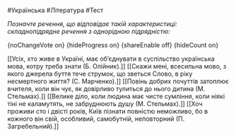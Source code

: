 #Українська #Література #Тест

*Позначте речення, що відповідає такій характеристиці: складнопідрядне речення з однорідною підрядністю:*

{noChangeVote on}
{hideProgress on}
{shareEnable off}
{hideCount on}

[[Усіх, хто живе в Україні, має об’єднувати в суспільство українська мова, котру треба знати (Б. Олійник).]]
[[Скажи мені, всесильна мово, з якого джерела буття тече струмок, що зветься Слово, в ріку несмертного життя? (С. Марченко).]]
[[Повінь добрих почуттів затоплює вчителя, коли він чує, як довірливо тулиться до нього дитина (М. Стельмах).]]
[[Велике діло, коли людина має чисте сумління, коли ніякі тіні не каламутять, не забруднюють душу (М. Стельмах).]]
[[Хоч проживи сто і двісті років, Київ пізнати повністю неможливо, бо в кожного він свій, особливий, самобутній, неповторний (П. Загребельний).]]
